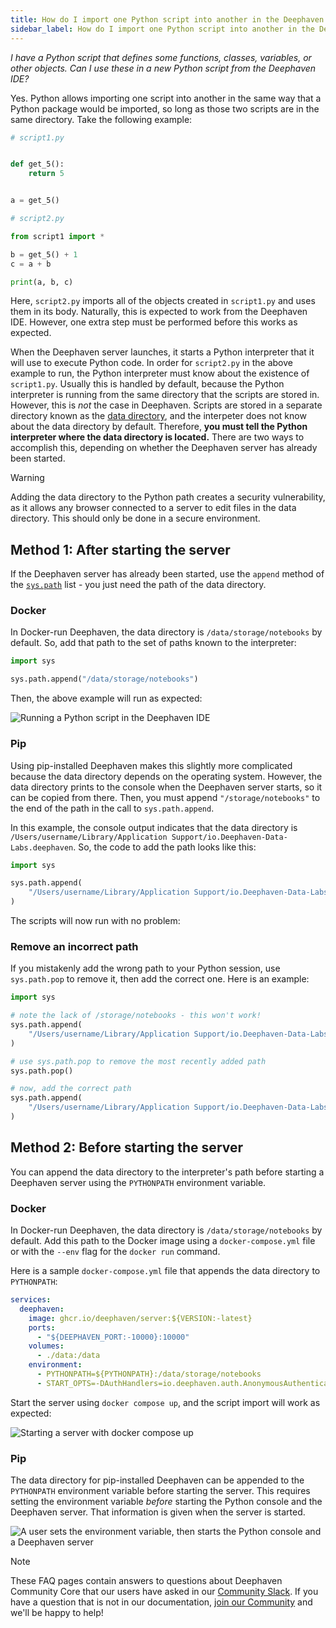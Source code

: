 ```yaml
---
title: How do I import one Python script into another in the Deephaven IDE?
sidebar_label: How do I import one Python script into another in the Deephaven IDE?
---
```


<em>I have a Python script that defines some functions, classes, variables, or other objects. Can I use these in a new Python script from the Deephaven IDE?</em>

<p></p>

Yes. Python allows importing one script into another in the same way that a Python package would be imported, so long as those two scripts are in the same directory. Take the following example:

```python skip-test
# script1.py


def get_5():
    return 5


a = get_5()
```

```python skip-test
# script2.py

from script1 import *

b = get_5() + 1
c = a + b

print(a, b, c)
```

Here, `script2.py` imports all of the objects created in `script1.py` and uses them in its body. Naturally, this is expected to work from the Deephaven IDE. However, one extra step must be performed before this works as expected.

When the Deephaven server launches, it starts a Python interpreter that it will use to execute Python code. In order for `script2.py` in the above example to run, the Python interpreter must know about the existence of `script1.py`. Usually this is handled by default, because the Python interpreter is running from the same directory that the scripts are stored in. However, this is _not_ the case in Deephaven. Scripts are stored in a separate directory known as the [data directory](../../conceptual/docker-data-volumes.md#the-data-mount-point), and the interpeter does not know about the data directory by default. Therefore, **you must tell the Python interpreter where the data directory is located.** There are two ways to accomplish this, depending on whether the Deephaven server has already been started.

> [!WARNING]
> Adding the data directory to the Python path creates a security vulnerability, as it allows any browser connected to a server to edit files in the data directory. This should only be done in a secure environment.

## Method 1: After starting the server

If the Deephaven server has already been started, use the `append` method of the [`sys.path`](https://docs.python.org/3/library/sys.html#sys.path) list - you just need the path of the data directory.

### Docker

In Docker-run Deephaven, the data directory is `/data/storage/notebooks` by default. So, add that path to the set of paths known to the interpreter:

```python skip-test
import sys

sys.path.append("/data/storage/notebooks")
```

Then, the above example will run as expected:

![Running a Python script in the Deephaven IDE](../../assets/reference/community-questions/import-script-docker-1.gif)

### Pip

Using pip-installed Deephaven makes this slightly more complicated because the data directory depends on the operating system. However, the data directory prints to the console when the Deephaven server starts, so it can be copied from there. Then, you must append `"/storage/notebooks"` to the end of the path in the call to `sys.path.append`.

In this example, the console output indicates that the data directory is `/Users/username/Library/Application Support/io.Deephaven-Data-Labs.deephaven`. So, the code to add the path looks like this:

```python skip-test
import sys

sys.path.append(
    "/Users/username/Library/Application Support/io.Deephaven-Data-Labs.deephaven/storage/notebooks"
)
```

The scripts will now run with no problem:

<LoopedVideo src='../../assets/reference/community-questions/import-script-pip-1.mp4' />

### Remove an incorrect path

If you mistakenly add the wrong path to your Python session, use `sys.path.pop` to remove it, then add the correct one. Here is an example:

```python skip-test
import sys

# note the lack of /storage/notebooks - this won't work!
sys.path.append(
    "/Users/username/Library/Application Support/io.Deephaven-Data-Labs.deephaven"
)

# use sys.path.pop to remove the most recently added path
sys.path.pop()

# now, add the correct path
sys.path.append(
    "/Users/username/Library/Application Support/io.Deephaven-Data-Labs.deephaven/storage/notebooks"
)
```

## Method 2: Before starting the server

You can append the data directory to the interpreter's path before starting a Deephaven server using the `PYTHONPATH` environment variable.

### Docker

In Docker-run Deephaven, the data directory is `/data/storage/notebooks` by default. Add this path to the Docker image using a `docker-compose.yml` file or with the `--env` flag for the `docker run` command.

Here is a sample `docker-compose.yml` file that appends the data directory to `PYTHONPATH`:

```yaml
services:
  deephaven:
    image: ghcr.io/deephaven/server:${VERSION:-latest}
    ports:
      - "${DEEPHAVEN_PORT:-10000}:10000"
    volumes:
      - ./data:/data
    environment:
      - PYTHONPATH=${PYTHONPATH}:/data/storage/notebooks
      - START_OPTS=-DAuthHandlers=io.deephaven.auth.AnonymousAuthenticationHandler
```

Start the server using `docker compose up`, and the script import will work as expected:

![Starting a server with `docker compose up`](../../assets/reference/community-questions/import-script-docker-2.gif)

### Pip

The data directory for pip-installed Deephaven can be appended to the `PYTHONPATH` environment variable before starting the server. This requires setting the environment variable _before_ starting the Python console and the Deephaven server. That information is given when the server is started.

![A user sets the environment variable, then starts the Python console and a Deephaven server](../../assets/reference/community-questions/import-script-pip-2.gif)

> [!NOTE]
> These FAQ pages contain answers to questions about Deephaven Community Core that our users have asked in our [Community Slack](/slack). If you have a question that is not in our documentation, [join our Community](/slack) and we'll be happy to help!
